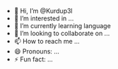 - 👋 Hi, I’m @Kurdup3l
- 👀 I’m interested in ...
- 🌱 I’m currently learning language
- 💞️ I’m looking to collaborate on ...
- 📫 How to reach me ...
- 😄 Pronouns: ...
- ⚡ Fun fact: ...

<!---
Kurdup3l/Kurdup3l is a ✨ special ✨ repository because its `README.md` (this file) appears on your GitHub profile.
You can click the Preview link to take a look at your changes.
--->
